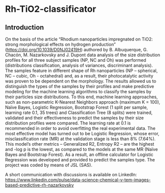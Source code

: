 # Rh-TiO2-classificator

## Introduction

On the basis of the article “Rhodium nanoparticles impregnated on TiO2: strong morphological effects on hydrogen production” (https://doi.org/10.1039/D0NJ02419H) authored by B. Albuquerque, G. Chacón, M. Nazarkovsky and J. Dupont data analysis of the size distribution profiles for all three subject samples (NP, NC and Oh) was performed (distributions classification, analysis of variances, discriminant analysis). The samples feature in different shape of Rh nanoparticles (NP – spherical, NC – cubic, Oh - octahedral) and, as a result, their photocatalytic activity was proven to be dependent on the morphology. The results allowed us to distinguish the types of the samples by their profiles and make predictive modeling for the machine learning algorithms to classify the samples by their particles size distributions. To this end, machine learning approaches, such as non-parametric K-Nearest Neighbors approach (maximum K = 100), Naïve Bayes, Logistic Regression, Bootstrap Forest (1 split per sample, learning rate 0.1, 35 trees) and Classification Tree (8 splits) were trained, validated and their effectiveness to predict the samples by their size distribution profiles were compared. The learning rate at 0.1 is recommended in order to avoid overfitting the real experimental data. The most effective model has turned out to be Logistic Regression, whose error, misclassification rate (MR) at the validation stage is less than 8% (7.64%). This model’s other metrics – Generalized R2, Entropy R2 – are the highest and -log p is the lowest, as compared to the models at the same MR (Naïve Bayes and Bootstrap Forest). As a result, an offline calculator for Logistic Regression was developed and provided to predict the samples type. The project was coded by means of JSL (SAS).

A short communication with discussions is available on LinkedIn: https://www.linkedin.com/pulse/data-science-chemical-v-tem-images-based-predictive-rh-nazarkovsky








